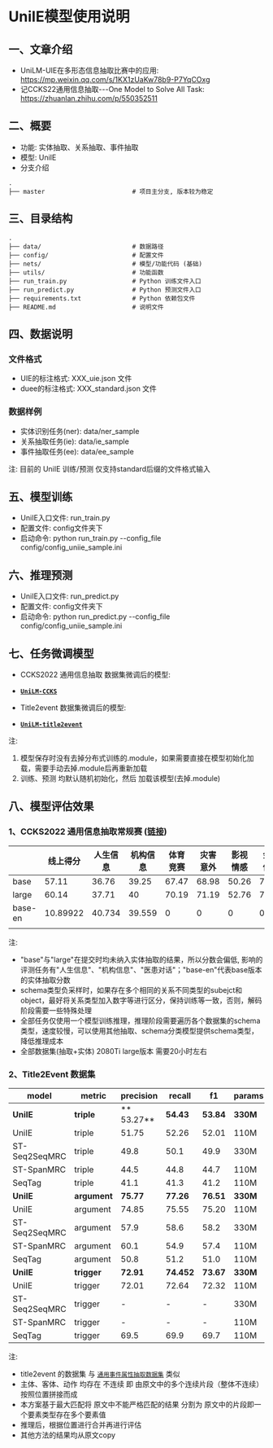# UniIE模型使用说明

## 一、文章介绍
- UniLM-UIE在多形态信息抽取比赛中的应用: https://mp.weixin.qq.com/s/1KX1zUaKw78b9-P7YqCOxg  
- 记CCKS22通用信息抽取---One Model to Solve All Task: https://zhuanlan.zhihu.com/p/550352511 

## 二、概要
- 功能: 实体抽取、关系抽取、事件抽取
- 模型: UniIE
- 分支介绍
``` text
.
├── master                        # 项目主分支, 版本较为稳定
```

## 三、目录结构
``` text
.
├── data/                         # 数据路径
├── config/                       # 配置文件
├── nets/                         # 模型/功能代码 (基础)
├── utils/                        # 功能函数
├── run_train.py                  # Python 训练文件入口
├── run_predict.py                # Python 预测文件入口
├── requirements.txt              # Python 依赖包文件
├── README.md                     # 说明文件

```

## 四、数据说明
### 文件格式
- UIE的标注格式: XXX_uie.json 文件 
- duee的标注格式: XXX_standard.json 文件

### 数据样例
- 实体识别任务(ner): data/ner_sample
- 关系抽取任务(ie): data/ie_sample
- 事件抽取任务(ee): data/ee_sample

注: 目前的 UniIE 训练/预测 仅支持standard后缀的文件格式输入

## 五、模型训练
- UniIE入口文件: run_train.py
- 配置文件: config文件夹下
- 启动命令: python run_train.py --config_file config/config_uniie_sample.ini

## 六、推理预测
- UniIE入口文件: run_predict.py
- 配置文件: config文件夹下
- 启动命令: python run_predict.py --config_file config/config_uniie_sample.ini

## 七、任务微调模型
- CCKS2022 通用信息抽取 数据集微调后的模型:
*   **[`UniLM-CCKS`](https://storage.googleapis.com/bert_models/2018_10_18/uncased_L-12_H-768_A-12.zip)**
    
- Title2event 数据集微调后的模型:
*   **[`UniLM-title2event`](https://storage.googleapis.com/bert_models/2018_10_18/uncased_L-12_H-768_A-12.zip)**
    
注:
1. 模型保存时没有去掉分布式训练的.module，如果需要直接在模型初始化加载，需要手动去掉.module后再重新加载
2. 训练、预测 均默认随机初始化，然后 加载该模型(去掉.module)

## 八、模型评估效果
### 1、CCKS2022 通用信息抽取常规赛 ([链接](https://aistudio.baidu.com/aistudio/competition/detail/436/0/leaderboard)) 

||线上得分|人生信息|机构信息|体育竞赛|灾害意外|影视情感|金融信息|金融舆情|金融监管|医患对话|流调信息|
|--|--|--|--|--|--|--|--|--|--|--|--|
|base|57.11|36.76|39.25|67.47|68.98|50.26|77.45|74.97|77.76|13.52|64.65|
|large|60.14|37.71|40|70.19|71.19|52.76|79.12|78.01|81.84|18.05|72.49|
|base-en | 10.89922|	40.734|	39.559|	0|	0|	0|	0|	0	|0	|28.7|	0|
|||||||||||||

注:
- "base"与"large"在提交时均未纳入实体抽取的结果，所以分数会偏低, 影响的评测任务有"人生信息"、"机构信息"、"医患对话"；"base-en"代表base版本的实体抽取分数
- schema类型负采样时，如果存在多个相同的关系不同类型的subejct和object，最好将关系类型加入数字等进行区分，保持训练等一致，否则，解码阶段需要一些特殊处理
- 全部任务仅使用一个模型训练推理，推理阶段需要遍历各个数据集的schema类型，速度较慢，可以使用其他抽取、schema分类模型提供schema类型，降低推理成本
- 全部数据集(抽取+实体) 2080Ti large版本 需要20小时左右

### 2、Title2Event 数据集
| model | metric | precision | recall| f1|params|
| -------- | -------- | -------- |-------- | -------- |-------- |
| **UniIE**     | **triple**     |** 53.27**| **54.43** |**53.84**|**330M**|
| UniIE     | triple     |51.75| 52.26|52.01|110M|
| ST-Seq2SeqMRC     | triple     | 49.8 |50.1| 49.9     |330M|
| ST-SpanMRC     | triple     |  44.5| 44.8 |44.7     |110M|
| SeqTag     | triple     | 41.1| 41.3 |41.2     |110M|
| **UniIE**     | **argument**     | **75.77**| **77.26**| **76.51**|**330M**|
| UniIE     | argument     |74.85| 75.55|75.20|110M|
| ST-Seq2SeqMRC     | argument     |  57.9| 58.6 |58.2     |330M|
| ST-SpanMRC     | argument     |  60.1| 54.9 |57.4     |110M|
| SeqTag     | argument     | 50.8| 51.2 |51.0     |110M|
| **UniIE**     | **trigger**     | **72.91**|**74.452**| **73.67**|**330M**|
| UniIE     | trigger     | 72.01|72.64| 72.32  |110M|
| ST-Seq2SeqMRC     | trigger     | -| - |-     |330M|
| ST-SpanMRC     | trigger     |  -| - |-   |110M|
| SeqTag     | trigger     | 69.5| 69.9| 69.7     |110M|

注:
- title2event 的数据集 与 [`通用事件属性抽取数据集`](https://www.datafountain.cn/competitions/572) 类似
- 主体、客体、动作 均存在 不连续 即 由原文中的多个连续片段（整体不连续）按照位置拼接而成
- 本方案基于最大匹配将 原文中不能严格匹配的结果 分割为 原文中的片段即一个要素类型存在多个要素值
- 推理后，根据位置进行合并再进行评估
- 其他方法的结果均从原文copy